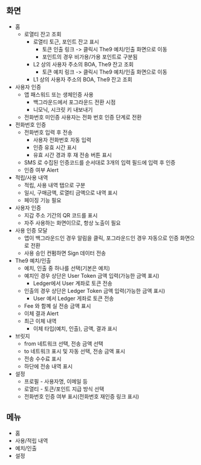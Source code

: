 


## 화면
* 홈
  * 로열티 잔고 조회
    * 로열티 토근, 포인트 잔고 표시
      * 토큰 인출 링크 -> 클릭시 The9 예치/인출 화면으로 이동
      * 포인트의 경우 비가용/가용 포인트로 구분됨
    * L2 상의 사용자 주소의 BOA, The9 잔고 조회
      * 토큰 예치 링크 -> 클릭시 The9 예치/인출 화면으로 이동
    * L1 상의 사용자 주소의 BOA, The9 잔고 조회
* 사용자 인증
  * 앱 패스워드 또는 생체인증 사용
    * 백그라운드에서 포그라운드 전환 시점
    * 니모닉, 시크릿 키 내보내기
  * 전화번호 미인증 사용자는 전화 번호 인증 단계로 전환
* 전화번호 인증
  * 전화번호 입력 후 전송
    * 사용자 전화번호 자동 입력
    * 인증 유효 시간 표시
    * 유효 시간 경과 후 재 전송 버튼 표시
  * SMS 로 수집된 인증코드를 순서대로 3개의 입력 필드에 입력 후 인증
  * 인증 여부 Alert
* 적립/사용 내역
  * 적립, 사용 내역 탭으로 구분 
  * 일시, 구매금액, 로열티 금액으로 내역 표시
  * 페이징 기능 필요
* 사용자 인증
  * 지갑 주소 기간의 QR 코드를 표시
  * 자주 사용하는 화면이므로, 항상 노출이 필요
* 사용 인증 모달
  * 앱이 백그라운드인 경우 알림을 클릭, 포그라운드인 경우 자동으로 인증 화면으로 전환
  * 사용 승인 컨펌하면 Sign 데이터 전송
* The9 예치/인출
  * 예치, 인출 중 하나를 선택(기본은 예치)
  * 예치인 경우 상단은 User Token 금액 입력(가능한 금액 표시)
    * Ledger에서 User 계좌로 토큰 전송
  * 인출의 경우 상단은 Ledger Token 금액 입력(가능한 금액 표시)
    * User 예서 Ledger 게좌로 토큰 전송
  * Fee 와 함꼐 실 전송 금액 표시
  * 이체 결과 Alert
  * 최근 이체 내역 
    * 이체 타입(예치, 인출), 금액, 결과 표시
* 브릿지
  * from 네트워크 선택, 전송 금액 선택
  * to 네트워크 표시 및 자동 선택, 전송 금액 표시
  * 전송 수수료 표시
  * 하단에 전송 내역 표시
* 설정
  * 프로필 - 사용자명, 이메일 등
  * 로열티 - 토큰/포인트 지급 방식 선택
  * 전화번호 인증 여부 표시(전화번호 재인증 링크 표시)


## 메뉴
- 홈
- 사용/적립 내역
- 예치/인출
- 설정